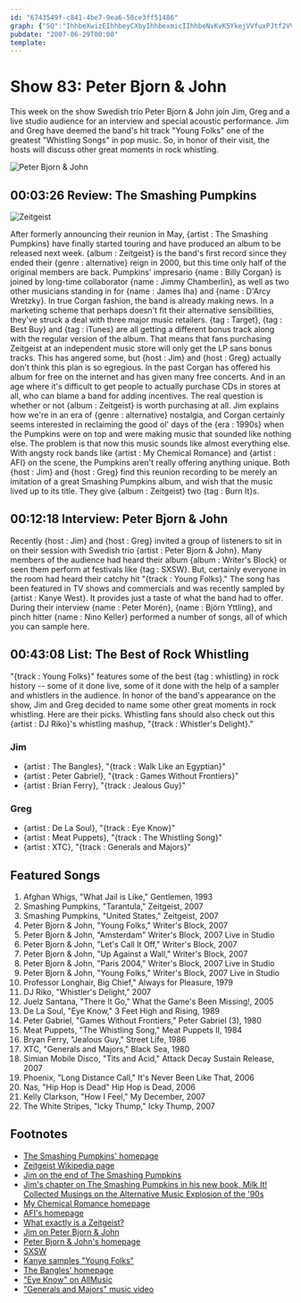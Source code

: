 ```yaml
---
id: "6743549f-c841-4be7-9ea6-58ce3ff51486"
graph: {"5Q":"IhhbeXwizEIhhbeyCXbyIhhbexmicIIhhbeNvKvK5YkejVVfuxPJtf2VVfuxX6cfdgMit6BHm1GgMit6","KI":"qwGOXsd5LaMwwARqwGOXQ79WTqwGOXqwGOXu61GJqwGOXtRhhwFjmkRqwGOXBAy8Psd5La","1ZW":"9fAjJsd5La9fAjJCdn1D9fAjJL6xgr9fAjJwoNG09fAjJy6p1B9fAjJhL8hb9fAjJd0AIS9fAjJBB5GYCdn1DK5gJYDBuddy6p1BQ8JCBwoNG0L6xgrnWQroBB5GYBKWJdd0AIShkXJFNIgRuhL8hb"}
pubdate: "2007-06-29T00:00"
template: 
---
```






# Show 83: Peter Bjorn & John

This week on the show Swedish trio Peter Bjorn & John join Jim, Greg and a live studio audience for an interview and special acoustic performance. Jim and Greg have deemed the band's hit track "Young Folks" one of the greatest "Whistling Songs" in pop music. So, in honor of their visit, the hosts will discuss other great moments in rock whistling.

![Peter Bjorn & John](https://static.soundopinions.org/images/2007/peterbjornjohn.jpg)



## 00:03:26 Review: The Smashing Pumpkins

![Zeitgeist](https://static.soundopinions.org/assets/83/5Q0.jpg)

After formerly announcing their reunion in May, {artist : The Smashing Pumpkins} have finally started touring and have produced an album to be released next week. {album : Zeitgeist} is the band's first record since they ended their {genre : alternative} reign in 2000, but this time only half of the original members are back. Pumpkins' impresario {name : Billy Corgan} is joined by long-time collaborator {name : Jimmy Chamberlin}, as well as two other musicians standing in for {name : James Iha} and {name : D'Arcy Wretzky}. In true Corgan fashion, the band is already making news. In a marketing scheme that perhaps doesn't fit their alternative sensibilities, they've struck a deal with three major music retailers. {tag : Target}, {tag : Best Buy} and {tag : iTunes} are all getting a different bonus track along with the regular version of the album. That means that fans purchasing Zeitgeist at an independent music store will only get the LP sans bonus tracks. This has angered some, but {host : Jim} and {host : Greg} actually don't think this plan is so egregious. In the past Corgan has offered his album for free on the internet and has given many free concerts. And in an age where it's difficult to get people to actually purchase CDs in stores at all, who can blame a band for adding incentives. The real question is whether or not {album : Zeitgeist} is worth purchasing at all. Jim explains how we're in an era of {genre : alternative} nostalgia, and Corgan certainly seems interested in reclaiming the good ol' days of the {era : 1990s} when the Pumpkins were on top and were making music that sounded like nothing else. The problem is that now this music sounds like almost everything else. With angsty rock bands like {artist : My Chemical Romance} and {artist : AFI} on the scene, the Pumpkins aren't really offering anything unique. Both {host : Jim} and {host : Greg} find this reunion recording to be merely an imitation of a great Smashing Pumpkins album, and wish that the music lived up to its title. They give {album : Zeitgeist} two {tag : Burn It}s.



## 00:12:18 Interview: Peter Bjorn & John

Recently {host : Jim} and {host : Greg} invited a group of listeners to sit in on their session with Swedish trio {artist : Peter Bjorn & John}. Many members of the audience had heard their album {album : Writer's Block} or seen them perform at festivals like {tag : SXSW}. But, certainly everyone in the room had heard their catchy hit "{track : Young Folks}." The song has been featured in TV shows and commercials and was recently sampled by {artist : Kanye West}. It provides just a taste of what the band had to offer. During their interview {name : Peter Morén}, {name : Björn Yttling}, and pinch hitter {name : Nino Keller} performed a number of songs, all of which you can sample here.



## 00:43:08 List: The Best of Rock Whistling

"{track : Young Folks}" features some of the best {tag : whistling} in rock history -- some of it done live, some of it done with the help of a sampler and whistlers in the audience. In honor of the band's appearance on the show, Jim and Greg decided to name some other great moments in rock whistling. Here are their picks. Whistling fans should also check out this {artist : DJ Riko}'s whistling mashup, "{track : Whistler's Delight}."


### Jim

- {artist : The Bangles}, "{track : Walk Like an Egyptian}"
- {artist : Peter Gabriel}, "{track : Games Without Frontiers}"
- {artist : Brian Ferry}, "{track : Jealous Guy}"


### Greg

- {artist : De La Soul}, "{track : Eye Know}"
- {artist : Meat Puppets}, "{track : The Whistling Song}"
- {artist : XTC}, "{track : Generals and Majors}"



## Featured Songs

1. Afghan Whigs, "What Jail is Like," Gentlemen, 1993
2. Smashing Pumpkins, "Tarantula," Zeitgeist, 2007
3. Smashing Pumpkins, "United States," Zeitgeist, 2007
4. Peter Bjorn & John, "Young Folks," Writer's Block, 2007
5. Peter Bjorn & John, "Amsterdam" Writer's Block, 2007 Live in Studio
6. Peter Bjorn & John, "Let's Call It Off," Writer's Block, 2007
7. Peter Bjorn & John, "Up Against a Wall," Writer's Block, 2007
8. Peter Bjorn & John, "Paris 2004," Writer's Block, 2007 Live in Studio
9. Peter Bjorn & John, "Young Folks," Writer's Block, 2007 Live in Studio
10. Professor Longhair, Big Chief," Always for Pleasure, 1979
11. DJ Riko, "Whistler's Delight," 2007
12. Juelz Santana, "There It Go," What the Game's Been Missing!, 2005
13. De La Soul, "Eye Know," 3 Feet High and Rising, 1989
14. Peter Gabriel, "Games Without Frontiers," Peter Gabriel (3), 1980
15. Meat Puppets, "The Whistling Song," Meat Puppets II, 1984
16. Bryan Ferry, "Jealous Guy," Street Life, 1986
17. XTC, "Generals and Majors," Black Sea, 1980
18. Simian Mobile Disco, "Tits and Acid," Attack Decay Sustain Release, 2007
19. Phoenix, "Long Distance Call," It's Never Been Like That, 2006
20. Nas, "Hip Hop is Dead" Hip Hop is Dead, 2006
21. Kelly Clarkson, "How I Feel," My December, 2007
22. The White Stripes, "Icky Thump," Icky Thump, 2007



## Footnotes

- [The Smashing Pumpkins' homepage](http://www.smashingpumpkins.com/)
- [Zeitgeist Wikipedia page](http://en.wikipedia.org/wiki/Zeitgeist_(The_Smashing_Pumpkins_album))
- [Jim on the end of The Smashing Pumpkins](http://www.jimdero.com/OtherWritings/other%20pumpkins.htm)
- [Jim's chapter on The Smashing Pumpkins in his new book, Milk It! Collected Musings on the Alternative Music Explosion of the '90s](http://www.jimdero.com/Milk%20It/PumpsExcerpt.htm)
- [My Chemical Romance homepage](http://www.mychemicalromance.com/)
- [AFI's homepage](http://www.afireinside.net/)
- [What exactly is a Zeitgeist?](http://education.yahoo.com/reference/dictionary/entry/Zeitgeist)
- [Jim on Peter Bjorn & John](http://www.jimdero.com/News2007/spincontrolfeb25.htm)
- [Peter Bjorn & John's homepage](http://www.peterbjornandjohn.com/)
- [SXSW](http://www.sxsw.com/)
- [Kanye samples "Young Folks"](http://idolator.com/tunes/mp3/listening-station-kanye-west-has-young-folks-on-the-brain-too-264028.php)
- [The Bangles' homepage](http://www.thebangles.com/)
- ["Eye Know" on AllMusic](http://www.allmusic.com/cg/amg.dll?p=amg&sql=33:w9fyxxqsldse)
- ["Generals and Majors" music video](http://www.youtube.com/watch?v=LCW6Kte2o1A)